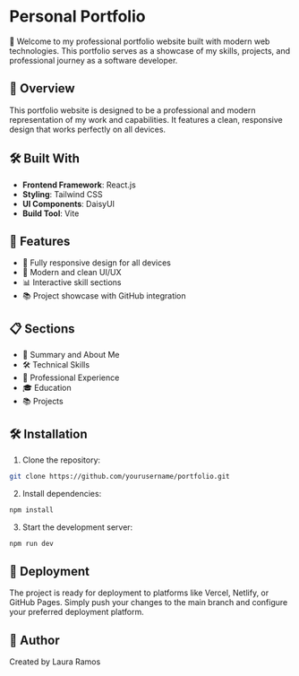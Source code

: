 # Personal Portfolio

🚀 Welcome to my professional portfolio website built with modern web technologies. This portfolio serves as a showcase of my skills, projects, and professional journey as a software developer.

## 🎯 Overview

This portfolio website is designed to be a professional and modern representation of my work and capabilities. It features a clean, responsive design that works perfectly on all devices.

## 🛠️ Built With

- **Frontend Framework**: React.js
- **Styling**: Tailwind CSS
- **UI Components**: DaisyUI
- **Build Tool**: Vite

## 🚀 Features

- 📱 Fully responsive design for all devices
- 🎨 Modern and clean UI/UX
- 📊 Interactive skill sections
- 📚 Project showcase with GitHub integration

## 📋 Sections

- 👤 Summary and About Me
- 🛠️ Technical Skills
- 💼 Professional Experience
- 🎓 Education
- 📚 Projects

## 🛠️ Installation

1. Clone the repository:
```bash
git clone https://github.com/yourusername/portfolio.git
```

2. Install dependencies:
```bash
npm install
```

3. Start the development server:
```bash
npm run dev
```

## 🚀 Deployment

The project is ready for deployment to platforms like Vercel, Netlify, or GitHub Pages. Simply push your changes to the main branch and configure your preferred deployment platform.

## 👤 Author

Created by Laura Ramos

